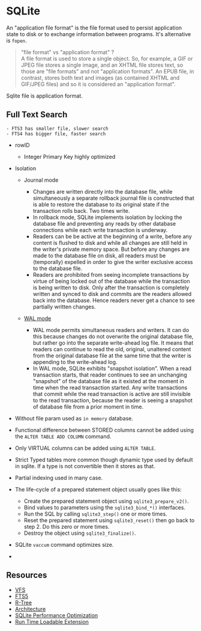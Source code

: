 # SQLite

An "application file format" is the file format used to persist application state to disk or to exchange information between programs. It's alternative is `fopen`.

> "file format" vs "application format" ? \
> A file format is used to store a single object. So, for example, a GIF or JPEG file stores a single image, and an XHTML file stores text, so those are "file formats" and not "application formats". An EPUB file, in contrast, stores both text and images (as contained XHTML and GIF/JPEG files) and so it is considered an "application format". 

Sqlite file is application format.

## Full Text Search
    - FTS3 has smaller file, slower search
    - FTS4 has bigger file, faster search

- rowID
    - Integer Primary Key highly optimized

- Isolation
    - Journal mode
        - Changes are written directly into the database file, 
        while simultaneously a separate rollback journal file is constructed 
        that is able to restore the database to its original state if the transaction rolls back. Two times write.
        - In rollback mode, SQLite implements isolation by locking the database file and preventing any reads by other database connections while each write transaction is underway.
        - Readers can be be active at the beginning of a write, before any content is flushed to disk and while all changes are still held in the writer's private memory space. But before any changes are made to the database file on disk, all readers must be (temporally) expelled in order to give the writer exclusive access to the database file.
        - Readers are prohibited from seeing incomplete transactions by virtue of being locked out of the database while the transaction is being written to disk. Only after the transaction is completely written and synced to disk and commits are the readers allowed back into the database. Hence readers never get a chance to see partially written changes.
    
    - [WAL mode](https://www.sqlite.org/wal.html)
        - WAL mode permits simultaneous readers and writers. It can do this because changes do not overwrite the original database file, but rather go into the separate write-ahead log file. It means that readers can continue to read the old, original, unaltered content from the original database file at the same time that the writer is appending to the write-ahead log. 
        - In WAL mode, SQLite exhibits "snapshot isolation". When a read transaction starts, that reader continues to see an unchanging "snapshot" of the database file as it existed at the moment in time when the read transaction started. Any write transactions that commit while the read transaction is active are still invisible to the read transaction, because the reader is seeing a snapshot of database file from a prior moment in time.

- Without file param used as `in memory` database.
- Functional difference between STORED columns cannot be added using the `ALTER TABLE ADD COLUMN` command. 
- Only VIRTUAL columns can be added using `ALTER TABLE`.
- Strict Typed tables more common though dynamic type used by default in sqlite. If a type is not convertible then it stores as that.
- Partial indexing used in many case.

- The life-cycle of a prepared statement object usually goes like this:
    - Create the prepared statement object using `sqlite3_prepare_v2()`.
    - Bind values to parameters using the `sqlite3_bind_*()` interfaces.
    - Run the SQL by calling `sqlite3_step()` one or more times.
    - Reset the prepared statement using `sqlite3_reset()` then go back to step 2. Do this zero or more times.
    - Destroy the object using `sqlite3_finalize()`.

- SQLite `vaccum` command optimizes size.
- 

## Resources
- [VFS](https://www.sqlite.org/vfs.html)
- [FTS5](https://www.sqlite.org/fts5.html)
- [R-Tree](https://www.sqlite.org/rtree.html)
- [Architecture](https://www.sqlite.org/arch.html)
- [SQLite Performance Optimization](https://stackoverflow.com/questions/1711631/improve-insert-per-second-performance-of-sqlite)
- [Run Time Loadable Extension](https://www.sqlite.org/loadext.html)